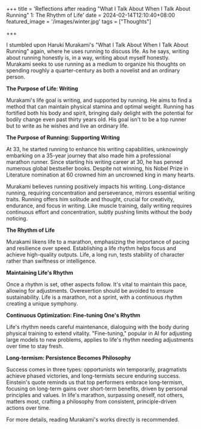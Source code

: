 +++
title = 'Reflections after reading "What I Talk About When I Talk About Running" 1: The Rhythm of Life'
date = 2024-02-14T12:10:40+08:00
featured_image = '/images/winter.jpg'
tags = ["Thoughts"]

+++

I stumbled upon Haruki Murakami's "What I Talk About When I Talk About Running" again, where he uses running to discuss life. As he says, writing about running honestly is, in a way, writing about myself honestly. Murakami seeks to use running as a medium to organize his thoughts on spending roughly a quarter-century as both a novelist and an ordinary person.

**The Purpose of Life: Writing**

Murakami's life goal is writing, and supported by running. He aims to find a method that can maintain physical stamina and optimal weight. Running has fortified both his body and spirit, bringing daily delight with the potential for bodily change even past thirty years old. His goal isn't to be a top runner but to write as he wishes and live an ordinary life.

**The Purpose of Running: Supporting Writing**

At 33, he started running to enhance his writing capabilities, unknowingly embarking on a 35-year journey that also made him a professional marathon runner. Since starting his writing career at 30, he has penned numerous global bestseller books. Despite not winning, his Nobel Prize in Literature nomination at 60 crowned him an uncrowned king in many hearts.

Murakami believes running positively impacts his writing. Long-distance running, requiring concentration and perseverance, mirrors essential writing traits. Running offers him solitude and thought, crucial for creativity, endurance, and focus in writing. Like muscle training, daily writing requires continuous effort and concentration, subtly pushing limits without the body noticing.

**The Rhythm of Life**

Murakami likens life to a marathon, emphasizing the importance of pacing and resilience over speed. Establishing a life rhythm helps focus and achieve high-quality outputs. Life, a long run, tests stability of character rather than swiftness or intelligence.

**Maintaining Life's Rhythm**

Once a rhythm is set, other aspects follow. It's vital to maintain this pace, allowing for adjustments. Overexertion should be avoided to ensure sustainability. Life is a marathon, not a sprint, with a continuous rhythm creating a unique symphony.

**Continuous Optimization: Fine-tuning One's Rhythm**

Life's rhythm needs careful maintenance, dialoguing with the body during physical training to extend vitality. "Fine-tuning," popular in AI for adjusting large models to new problems, applies to life's rhythm needing adjustments over time to stay fresh.

**Long-termism: Persistence Becomes Philosophy**

Success comes in three types: opportunists win temporarily, pragmatists achieve phased victories, and long-termists secure enduring success. Einstein's quote reminds us that top performers embrace long-termism, focusing on long-term gains over short-term benefits, driven by personal principles and values. In life's marathon, surpassing oneself, not others, matters most, crafting a philosophy from consistent, principle-driven actions over time.

For more details, reading Murakami's works directly is recommended.

